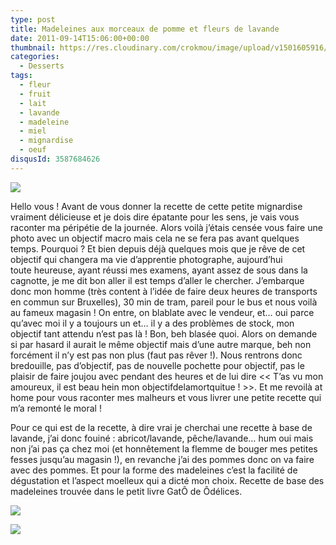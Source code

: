 ```yaml
---
type: post
title: Madeleines aux morceaux de pomme et fleurs de lavande
date: 2011-09-14T15:06:00+00:00
thumbnail: https://res.cloudinary.com/crokmou/image/upload/v1501605916/Madeleine-pomme-lavande-73x110_g5a6gd.jpg
categories: 
  - Desserts
tags: 
  - fleur
  - fruit
  - lait
  - lavande
  - madeleine
  - miel
  - mignardise
  - oeuf
disqusId: 3587684626
---
```


[![](http://1.bp.blogspot.com/-sUauOna7mn0/UCykQ-UnwYI/AAAAAAAADQc/oxb_gS1d1ds/s320/Madeleine+pomme+lavande_bann.jpg)](http://1.bp.blogspot.com/-sUauOna7mn0/UCykQ-UnwYI/AAAAAAAADQc/oxb_gS1d1ds/s1600/Madeleine+pomme+lavande_bann.jpg)

Hello vous ! Avant de vous donner la recette de cette petite mignardise vraiment délicieuse et je dois dire épatante pour les sens, je vais vous raconter ma péripétie de la journée. Alors voilà j’étais censée vous faire une photo avec un objectif macro mais cela ne se fera pas avant quelques temps. Pourquoi ? Et bien depuis déjà quelques mois que je rêve de cet objectif qui changera ma vie d’apprentie photographe, aujourd’hui toute heureuse, ayant réussi mes examens, ayant assez de sous dans la cagnotte, je me dit bon aller il est temps d’aller le chercher. J’embarque donc mon homme (très content à l’idée de faire deux heures de transports en commun sur Bruxelles), 30 min de tram, pareil pour le bus et nous voilà au fameux magasin ! On entre, on blablate avec le vendeur, et… oui parce qu’avec moi il y a toujours un et… il y a des problèmes de stock, mon objectif tant attendu n’est pas là ! Bon, beh blasée quoi. Alors on demande si par hasard il aurait le même objectif mais d’une autre marque, beh non forcément il n’y est pas non plus (faut pas rêver !). Nous rentrons donc bredouille, pas d’objectif, pas de nouvelle pochette pour objectif, pas le plaisir de faire joujou avec pendant des heures et de lui dire << T’as vu mon amoureux, il est beau hein mon objectifdelamortquitue ! >>. Et me revoilà at home pour vous raconter mes malheurs et vous livrer une petite recette qui m’a remonté le moral !

Pour ce qui est de la recette, à dire vrai je cherchai une recette à base de lavande, j’ai donc fouiné : abricot/lavande, pêche/lavande… hum oui mais non j’ai pas ça chez moi (et honnêtement la flemme de bouger mes petites fesses jusqu’au magasin !), en revanche j’ai des pommes donc on va faire avec des pommes. Et pour la forme des madeleines c’est la facilité de dégustation et l’aspect moelleux qui a dicté mon choix. Recette de base des madeleines trouvée dans le petit livre GatÔ de Ôdélices.

[![](http://3.bp.blogspot.com/-Uj7sFcpGQHg/Tqmhi6Oa_mI/AAAAAAAABA0/DWF9RdtV8FE/s1600/Madeleines+lavande.jpg)](http://3.bp.blogspot.com/-Uj7sFcpGQHg/Tqmhi6Oa_mI/AAAAAAAABA0/DWF9RdtV8FE/s1600/Madeleines+lavande.jpg)

[![](http://4.bp.blogspot.com/-jevtk9pqf-4/TnC0s5SDDJI/AAAAAAAAAuM/rcC7XlQYuFY/s1600/deguise64.gif)](http://4.bp.blogspot.com/-jevtk9pqf-4/TnC0s5SDDJI/AAAAAAAAAuM/rcC7XlQYuFY/s1600/deguise64.gif)